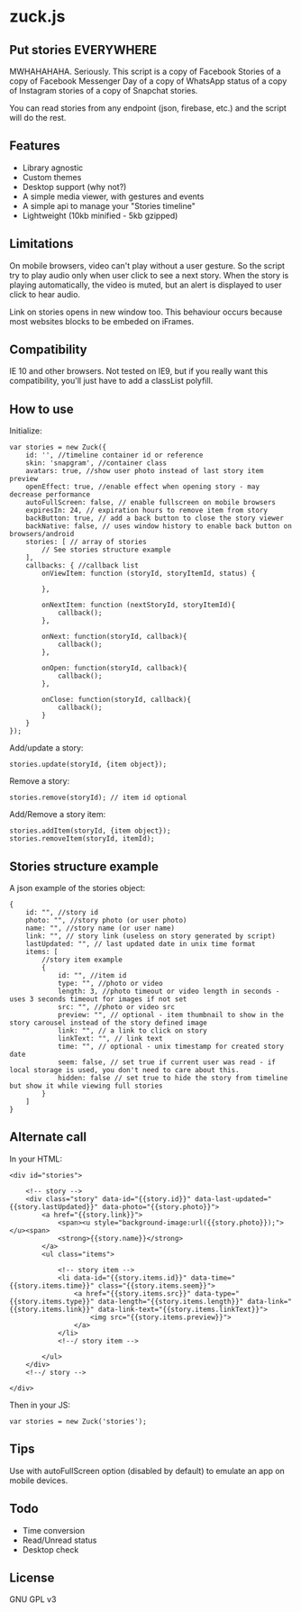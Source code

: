 # zuck.js

## Put stories EVERYWHERE
MWHAHAHAHA. Seriously. This script is a copy of Facebook Stories of a copy of Facebook Messenger Day of a copy of WhatsApp status of a copy of Instagram stories of a copy of Snapchat stories. 

You can read stories from any endpoint (json, firebase, etc.) and the script will do the rest.


## Features
* Library agnostic
* Custom themes
* Desktop support (why not?)
* A simple media viewer, with gestures and events
* A simple api to manage your "Stories timeline"
* Lightweight (10kb minified - 5kb gzipped)


## Limitations
On mobile browsers, video can't play without a user gesture. So the script try to play audio only when user click to see a next story. 
When the story is playing automatically, the video is muted, but an alert is displayed to user click to hear audio.

Link on stories opens in new window too. This behaviour occurs because most websites blocks to be embeded on iFrames. 


## Compatibility
IE 10 and other browsers. Not tested on IE9, but if you really want this compatibility, you'll just have to add a classList polyfill.


## How to use
Initialize:

	var stories = new Zuck({
        id: '', //timeline container id or reference
        skin: 'snapgram', //container class
        avatars: true, //show user photo instead of last story item preview
		openEffect: true, //enable effect when opening story - may decrease performance
        autoFullScreen: false, // enable fullscreen on mobile browsers
        expiresIn: 24, // expiration hours to remove item from story
        backButton: true, // add a back button to close the story viewer
        backNative: false, // uses window history to enable back button on browsers/android
        stories: [ // array of stories
            // See stories structure example
        ],
		callbacks: { //callback list
			onViewItem: function (storyId, storyItemId, status) {

			},

			onNextItem: function (nextStoryId, storyItemId){
				callback();
			},

			onNext: function(storyId, callback){
				callback();
			},

			onOpen: function(storyId, callback){
				callback();
			},

			onClose: function(storyId, callback){
				callback();
			}
		}
    });

Add/update a story:

	stories.update(storyId, {item object});

Remove a story:

	stories.remove(storyId); // item id optional

Add/Remove a story item:

	stories.addItem(storyId, {item object});
	stories.removeItem(storyId, itemId);


## Stories structure example
A json example of the stories object:

    {
        id: "", //story id
        photo: "", //story photo (or user photo)
        name: "", //story name (or user name)
        link: "", // story link (useless on story generated by script)
        lastUpdated: "", // last updated date in unix time format
        items: [
            //story item example
            {
                id: "", //item id
                type: "", //photo or video
                length: 3, //photo timeout or video length in seconds - uses 3 seconds timeout for images if not set
                src: "", //photo or video src
                preview: "", // optional - item thumbnail to show in the story carousel instead of the story defined image
                link: "", // a link to click on story
				linkText: "", // link text
                time: "", // optional - unix timestamp for created story date
                seem: false, // set true if current user was read - if local storage is used, you don't need to care about this.
				hidden: false // set true to hide the story from timeline but show it while viewing full stories
            }
        ]
    }   


## Alternate call
In your HTML:

    <div id="stories">
    
        <!-- story -->
        <div class="story" data-id="{{story.id}}" data-last-updated="{{story.lastUpdated}}" data-photo="{{story.photo}}">
            <a href="{{story.link}}">
                <span><u style="background-image:url({{story.photo}});"></u><span>
                <strong>{{story.name}}</strong>
            </a>
            <ul class="items">
            
                <!-- story item -->
                <li data-id="{{story.items.id}}" data-time="{{story.items.time}}" class="{{story.items.seem}}">
                    <a href="{{story.items.src}}" data-type="{{story.items.type}}" data-length="{{story.items.length}}" data-link="{{story.items.link}}" data-link-text="{{story.items.linkText}}">
                        <img src="{{story.items.preview}}">
                    </a>
                </li>
                <!--/ story item -->
                
            </ul>
        </div>
        <!--/ story -->
        
    </div>
    
Then in your JS:

	var stories = new Zuck('stories'); 


## Tips
Use with autoFullScreen option (disabled by default) to emulate an app on mobile devices.


## Todo
* Time conversion
* Read/Unread status
* Desktop check

## License
GNU GPL v3